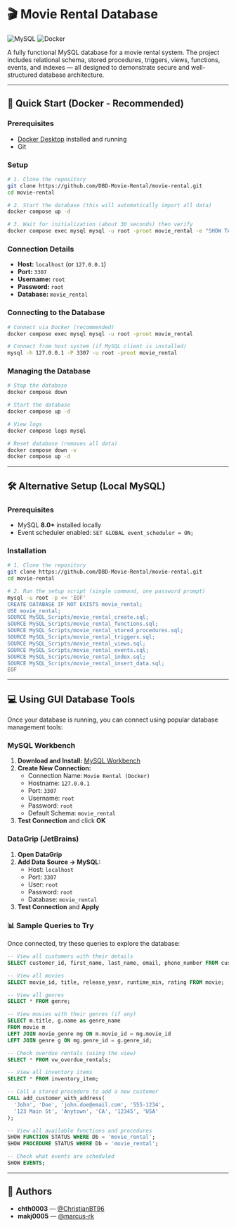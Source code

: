 # 🎬 Movie Rental Database

![MySQL](https://img.shields.io/badge/MySQL-8.0+-blue?logo=mysql&logoColor=white)
![Docker](https://img.shields.io/badge/Docker-20.10+-blue?logo=docker&logoColor=white)

A fully functional MySQL database for a movie rental system. The project includes relational schema, stored procedures, triggers, views, functions, events, and indexes — all designed to demonstrate secure and well-structured database architecture.

---

## 🚀 Quick Start (Docker - Recommended)

### Prerequisites
- [Docker Desktop](https://www.docker.com/products/docker-desktop/) installed and running
- Git

### Setup

```bash
# 1. Clone the repository
git clone https://github.com/DBD-Movie-Rental/movie-rental.git
cd movie-rental

# 2. Start the database (this will automatically import all data)
docker compose up -d

# 3. Wait for initialization (about 30 seconds) then verify
docker compose exec mysql mysql -u root -proot movie_rental -e "SHOW TABLES;"
```

### Connection Details
- **Host:** `localhost` (or `127.0.0.1`)
- **Port:** `3307`
- **Username:** `root`
- **Password:** `root`
- **Database:** `movie_rental`

### Connecting to the Database

```bash
# Connect via Docker (recommended)
docker compose exec mysql mysql -u root -proot movie_rental

# Connect from host system (if MySQL client is installed)
mysql -h 127.0.0.1 -P 3307 -u root -proot movie_rental
```

### Managing the Database

```bash
# Stop the database
docker compose down

# Start the database
docker compose up -d

# View logs
docker compose logs mysql

# Reset database (removes all data)
docker compose down -v
docker compose up -d
```

---

## 🛠 Alternative Setup (Local MySQL)

### Prerequisites
- MySQL **8.0+** installed locally
- Event scheduler enabled: `SET GLOBAL event_scheduler = ON;`

### Installation

```bash
# 1. Clone the repository
git clone https://github.com/DBD-Movie-Rental/movie-rental.git
cd movie-rental

# 2. Run the setup script (single command, one password prompt)
mysql -u root -p << 'EOF'
CREATE DATABASE IF NOT EXISTS movie_rental;
USE movie_rental;
SOURCE MySQL_Scripts/movie_rental_create.sql;
SOURCE MySQL_Scripts/movie_rental_functions.sql;
SOURCE MySQL_Scripts/movie_rental_stored_procedures.sql;
SOURCE MySQL_Scripts/movie_rental_triggers.sql;
SOURCE MySQL_Scripts/movie_rental_views.sql;
SOURCE MySQL_Scripts/movie_rental_events.sql;
SOURCE MySQL_Scripts/movie_rental_index.sql;
SOURCE MySQL_Scripts/movie_rental_insert_data.sql;
EOF
```

---

## 💻 Using GUI Database Tools

Once your database is running, you can connect using popular database management tools:

### MySQL Workbench

1. **Download and Install:** [MySQL Workbench](https://dev.mysql.com/downloads/workbench/)
2. **Create New Connection:**
   - Connection Name: `Movie Rental (Docker)`
   - Hostname: `127.0.0.1`
   - Port: `3307`
   - Username: `root`
   - Password: `root`
   - Default Schema: `movie_rental`
3. **Test Connection** and click **OK**

### DataGrip (JetBrains)

1. **Open DataGrip**
2. **Add Data Source → MySQL:**
   - Host: `localhost`
   - Port: `3307`
   - User: `root`
   - Password: `root`
   - Database: `movie_rental`
3. **Test Connection** and **Apply**

### 📊 Sample Queries to Try

Once connected, try these queries to explore the database:

```sql
-- View all customers with their details
SELECT customer_id, first_name, last_name, email, phone_number FROM customer;

-- View all movies
SELECT movie_id, title, release_year, runtime_min, rating FROM movie;

-- View all genres
SELECT * FROM genre;

-- View movies with their genres (if any)
SELECT m.title, g.name as genre_name 
FROM movie m 
LEFT JOIN movie_genre mg ON m.movie_id = mg.movie_id 
LEFT JOIN genre g ON mg.genre_id = g.genre_id;

-- Check overdue rentals (using the view)
SELECT * FROM vw_overdue_rentals;

-- View all inventory items
SELECT * FROM inventory_item;

-- Call a stored procedure to add a new customer
CALL add_customer_with_address(
  'John', 'Doe', 'john.doe@email.com', '555-1234', 
  '123 Main St', 'Anytown', 'CA', '12345', 'USA'
);

-- View all available functions and procedures
SHOW FUNCTION STATUS WHERE Db = 'movie_rental';
SHOW PROCEDURE STATUS WHERE Db = 'movie_rental';

-- Check what events are scheduled
SHOW EVENTS;
```

---

## 👥 Authors
- **chth0003** — [@ChristianBT96](https://github.com/ChristianBT96)
- **makj0005** — [@marcus-rk](https://github.com/marcus-rk)
